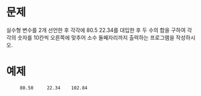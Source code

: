 # 문제
실수형 변수를 2개 선언한 후 각각에 80.5 22.34를 대입한 후 두 수의 합을 구하여 각각의 숫자를 10칸씩 오른쪽에 맞추어 소수 둘째자리까지 출력하는 프로그램을 작성하시오.

# 예제
```
     80.50     22.34    102.84
```

